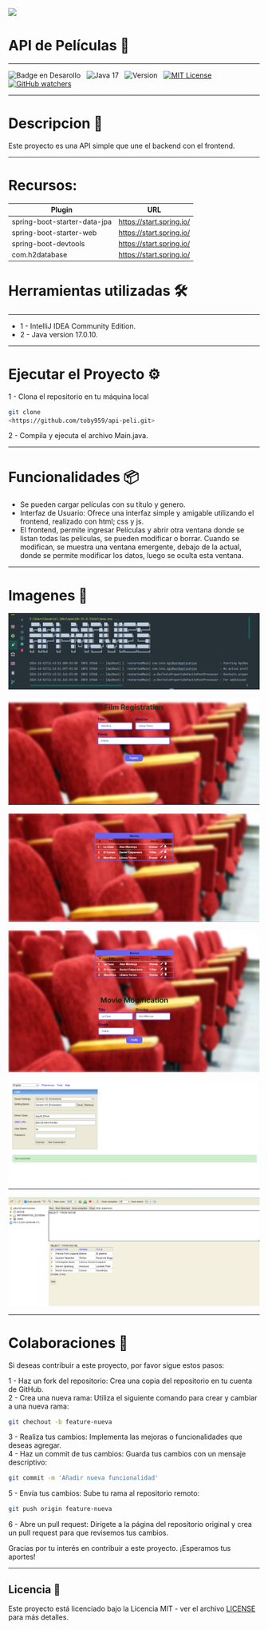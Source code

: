 ![](https://api.visitorbadge.io/api/VisitorHit?user=toby959&repo=api-peli&countColor=%230e75b6)
                                                                 
 <h1 aling="center"> API de Películas  🎥</h1>

___


![Badge en Desarollo](https://img.shields.io/badge/STATUS-EN%20DESAROLLO-green)&nbsp;&nbsp;&nbsp;![Java 17](https://img.shields.io/badge/java-17-blue?logo=java)&nbsp;&nbsp;&nbsp;![Version](https://img.shields.io/badge/version-v1.0-COLOR.svg)&nbsp;&nbsp;&nbsp;[![MIT License](https://img.shields.io/badge/licencia-MIT-blue.svg)](LICENSE)&nbsp;&nbsp;&nbsp;[![GitHub watchers](https://img.shields.io/github/watchers/toby959/conversor-toby959.svg?style=social&label=Watch&maxAge=2592000)](https://GitHub.com/toby959/conversor-toby959/watchers/)
___
# Descripcion 📖
Este proyecto es una API simple que une el backend con el frontend.
___
# Recursos:

| Plugin          | URL                                                                |
|-----------------|--------------------------------------------------------------------|
| spring-boot-starter-data-jpa            | https://start.spring.io/           |
| spring-boot-starter-web          | https://start.spring.io/ | 
 |spring-boot-devtools | https://start.spring.io/ |
| com.h2database | https://start.spring.io/                               |

# Herramientas utilizadas 🛠️
___
* 1 - IntelliJ IDEA Community Edition.
* 2 - Java version 17.0.10.
___   
# Ejecutar el Proyecto ⚙️
1 - Clona el repositorio en tu máquina local
``` bash
git clone
<https://github.com/toby959/api-peli.git>
``` 
2 - Compila y ejecuta el archivo Main.java.
___   
# Funcionalidades 📦
* Se pueden cargar películas con su título y genero.
* Interfaz de Usuario: Ofrece una interfaz simple y amigable utilizando el frontend, realizado con html; css y js.
* El frontend, permite ingresar Películas y abrir otra ventana donde se listan todas las peliculas, se pueden modificar o borrar. Cuando se modifican, se muestra una ventana emergente, debajo de la actual, donde se permite modificar los datos, luego se oculta esta ventana.
___   
# Imagenes 📸  

![Imagen inicio](inicio_image.png)

![Imagen Vista Inicio](image_1.png)

![Imagen Vista Lista Peliculas](image_2.png)

![Imagen Vista Modificar](image_3.png)

![Imagen DB H2](image_4.png)

![Imagen DB H2 tabla](image_5.png)
___   

# Colaboraciones 🎯
Si deseas contribuir a este proyecto, por favor sigue estos pasos:

1 - Haz un fork del repositorio: Crea una copia del repositorio en tu cuenta de GitHub.  
2 - Crea una nueva rama: Utiliza el siguiente comando para crear y cambiar a una nueva rama:
```bash
git chechout -b feature-nueva
```
3 - Realiza tus cambios: Implementa las mejoras o funcionalidades que deseas agregar.  
4 - Haz un commit de tus cambios: Guarda tus cambios con un mensaje descriptivo:
```bash 
git commit -m 'Añadir nueva funcionalidad'
```
5 - Envía tus cambios: Sube tu rama al repositorio remoto:
````bash
git push origin feature-nueva
````
6 - Abre un pull request: Dirígete a la página del repositorio original y crea un pull request para que revisemos tus cambios.

Gracias por tu interés en contribuir a este proyecto. ¡Esperamos tus aportes!
___

## Licencia 📜

Este proyecto está licenciado bajo la Licencia MIT - ver el archivo [LICENSE](https://github.com/toby959/api-peli/blob/main/LICENSE) para más detalles.
